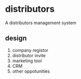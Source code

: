 # distributors

A distributors management system

## design

1. company registor
2. distributor invite
3. marketing tool
4. CRM
5. other oppotunities
